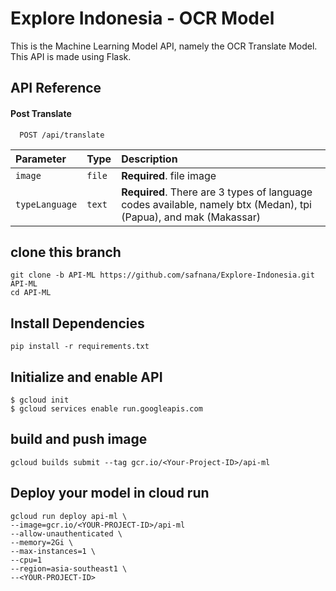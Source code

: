 # Explore Indonesia - OCR Model
This is the Machine Learning Model API, namely the OCR Translate Model. This API is made using Flask.

## API Reference
#### Post Translate

```
  POST /api/translate
```

| Parameter | Type     | Description                       |
| :-------- | :------- | :-------------------------------- |
| `image`   | `file`   | **Required**. file image |
| `typeLanguage`   | `text`   | **Required**. There are 3 types of language codes available, namely btx (Medan), tpi (Papua), and mak (Makassar)  |


## clone this branch
```
git clone -b API-ML https://github.com/safnana/Explore-Indonesia.git API-ML
cd API-ML
```
## Install Dependencies
```
pip install -r requirements.txt
```

## Initialize and enable API
```
$ gcloud init
$ gcloud services enable run.googleapis.com
```
## build and push image
```
gcloud builds submit --tag gcr.io/<Your-Project-ID>/api-ml
```
## Deploy your model in cloud run
```
gcloud run deploy api-ml \
--image=gcr.io/<YOUR-PROJECT-ID>/api-ml
--allow-unauthenticated \
--memory=2Gi \
--max-instances=1 \
--cpu=1
--region=asia-southeast1 \
--<YOUR-PROJECT-ID>
```
